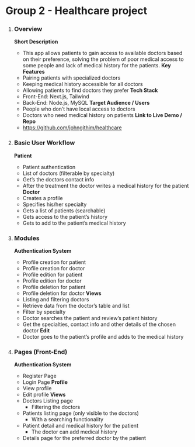 
# Group 2 - Healthcare project
1. ### Overview
    **Short Description**
    - This app allows patients to gain access to available doctors based on their preference, solving the problem of poor medical access to some people and lack of medical history for the patients.
    **Key Features**
    - Pairing patients with specialized doctors
    - Keeping medical history accessible for all doctors
    - Allowing patients to find doctors they prefer
    **Tech Stack**
    - Front-End: Next.js, Tailwind
    - Back-End: Node.js, MySQL
    **Target Audience / Users**
    - People who don’t have local access to doctors
    - Doctors who need medical history on patients
    **Link to Live Demo / Repo**
    - https://github.com/johngithim/healthcare
2. ### Basic User Workflow
    **Patient**
    - Patient authentication
    - List of doctors (filterable by specialty)
    - Get’s the doctors contact info
    - After the treatment the doctor writes a medical history for the patient
    **Doctor**
    - Creates a profile
    - Specifies his/her specialty
    - Gets a list of patients (searchable)
    - Gets access to the patient’s history
    - Gets to add to the patient’s medical history 

3. ### Modules
    **Authentication System**
    - Profile creation for patient
    - Profile creation for doctor
    - Profile edition for patient
    - Profile edition for doctor
    - Profile deletion for patient
    - Profile deletion for doctor
    **Views**
    - Listing and filtering doctors
    - Retrieve data from the doctor’s table and list
    - Filter by specialty
    - Doctor searches the patient and review’s patient history
    - Get the specialties, contact info and other details of the chosen doctor
    **Edit**
    - Doctor goes to the patient’s profile and adds to the medical history
4. ### Pages (Front-End)
    **Authentication System**
    - Register Page
    - Login Page
    **Profile**
    - View profile
    - Edit profile
    **Views**
    - Doctors Listing page  
        - Filtering the doctors
    - Patients listing page (only visible to the doctors)
        - With a searching functionality
    - Patient detail and medical history for the patient
        - The doctor can add medical history
    - Details page for the preferred doctor by the patient

